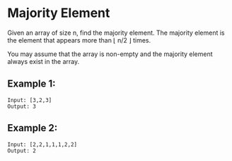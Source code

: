 # Majority Element

Given an array of size n, find the majority element. The majority element is the element that appears more than ⌊ n/2 ⌋ times.

You may assume that the array is non-empty and the majority element always exist in the array.

## Example 1:
```
Input: [3,2,3]
Output: 3
```
## Example 2:
```
Input: [2,2,1,1,1,2,2]
Output: 2
```
